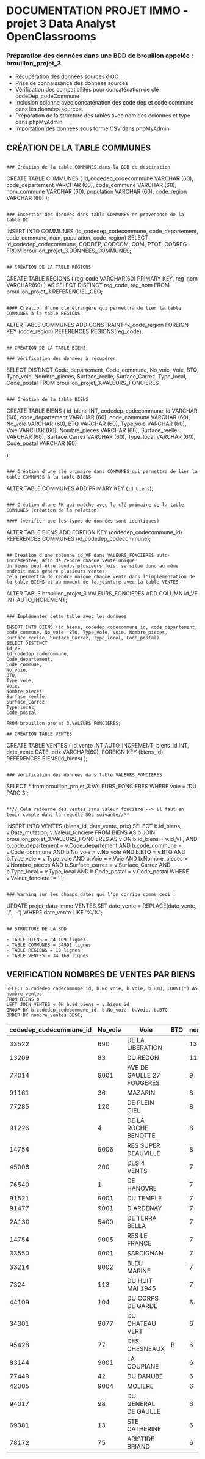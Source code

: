 # DOCUMENTATION PROJET IMMO - projet 3 Data Analyst OpenClassrooms

### Préparation des données dans une BDD de brouillon appelée : brouillon_projet_3

- Récupération des données sources d’OC
- Prise de connaissance des données sources
- Vérification des compatibilités pour concaténation de clé codeDep_codeCommune
- Inclusion colonne avec concaténation des code dep et code commune dans les données sources
- Préparation de la structure des tables avec nom des colonnes et type dans phpMyAdmin
- Importation des données sous forme CSV dans phpMyAdmin

## CRÉATION DE LA TABLE COMMUNES

```

### Création de la table COMMUNES dans la BDD de destination

```

CREATE TABLE COMMUNES (
id_codedep_codecommune VARCHAR (60),
code_departement VARCHAR (60),
code_commune VARCHAR (60),
nom_commune VARCHAR (60),
population VARCHAR (60),
code_region VARCHAR (60)
);

```

### Insertion des données dans table COMMUNES en provenance de la table DC

```

INSERT INTO COMMUNES (id_codedep_codecommune, code_departement, code_commune, nom, population, code_region)
SELECT id_codedep_codecommune, CODDEP, CODCOM, COM, PTOT, CODREG
FROM brouillon_projet_3.DONNEES_COMMUNES;

```

## CRÉATION DE LA TABLE RÉGIONS

```

CREATE TABLE REGIONS (
reg_code VARCHAR(60) PRIMARY KEY,
reg_nom VARCHAR(60)
) AS
SELECT DISTINCT reg_code, reg_nom
FROM brouillon_projet_3.REFERENCIEL_GEO;

```

#### Création d'une clé étrangère qui permettra de lier la table COMMUNES à la table REGIONS

```

ALTER TABLE COMMUNES
ADD CONSTRAINT fk_code_region
FOREIGN KEY (code_region)
REFERENCES REGIONS(reg_code);

```

## CRÉATION DE LA TABLE BIENS

### Vérification des données à récupérer

```

SELECT DISTINCT Code_departement, Code_commune, No_voie, Voie, BTQ, Type_voie, Nombre_pieces, Surface_reelle, Surface_Carrez, Type_local, Code_postal
FROM brouillon_projet_3.VALEURS_FONCIERES

```

### Création de la table BIENS

```

CREATE TABLE BIENS (
id_biens INT,
codedep_codecommune_id VARCHAR (60),
code_departement VARCHAR (60),
code_commune VARCHAR (60),
No_voie VARCHAR (60),
BTQ VARCHAR (60),
Type_voie VARCHAR (60),
Voie VARCHAR (60),
Nombre_pieces VARCHAR (60),
Surface_reelle VARCHAR (60),
Surface_Carrez VARCHAR (60),
Type_local VARCHAR (60),
Code_postal VARCHAR (60)

);

```

### Création d'une clé primaire dans COMMUNES qui permettra de lier la table COMMUNES à la table BIENS

```

ALTER TABLE COMMUNES
ADD PRIMARY KEY (`id_biens`);

```

### Création d'une FK qui matche avec la clé primaire de la table COMMUNES (création de la relation)

#### (vérifier que les types de données sont identiques)

```

ALTER TABLE BIENS
ADD FOREIGN KEY (codedep_codecommune_id) REFERENCES COMMUNES (id_codedep_codecommune);

```

## Création d'une colonne id_VF dans VALEURS_FONCIERES auto-incrémentée, afin de rendre chaque vente unique
Un biens peut être vendus plusieurs fois, se situe donc au même endroit mais génère plusieurs ventes
Cela permettra de rendre unique chaque vente dans l'implémentation de la table BIENS et au moment de la jointure avec la table VENTES

```

ALTER TABLE brouillon_projet_3.VALEURS_FONCIERES
ADD COLUMN id_VF INT AUTO_INCREMENT;

```

### Implémenter cette table avec les données

INSERT INTO BIENS (id_biens, codedep_codecommune_id, code_departement, code_commune, No_voie, BTQ, Type_voie, Voie, Nombre_pieces, Surface_reelle, Surface_Carrez, Type_local, Code_postal)
SELECT DISTINCT
id_VF,
id_codedep_codecommune,
Code_departement,
Code_commune,
No_voie,
BTQ,
Type_voie,
Voie,
Nombre_pieces,
Surface_reelle,
Surface_Carrez,
Type_local,
Code_postal

FROM brouillon_projet_3.VALEURS_FONCIERES;

## CRÉATION TABLE VENTES

```

CREATE TABLE VENTES (
id_vente INT AUTO_INCREMENT,
biens_id INT,
date_vente DATE,
prix VARCHAR(60),
FOREIGN KEY (biens_id) REFERENCES BIENS(id_biens)
);

```

### Vérification des données dans table VALEURS_FONCIERES

```

SELECT \* from brouillon_projet_3.VALEURS_FONCIERES
WHERE voie = 'DU PARC 3';

```

**// Cela retourne des ventes sans valeur fonciere --> il faut en tenir compte dans la requête SQL suivante//**

```

INSERT INTO VENTES (biens_id, date_vente, prix)
SELECT
b.id_biens,
v.Date_mutation,
v.Valeur_fonciere
FROM
BIENS AS b
JOIN
brouillon_projet_3.VALEURS_FONCIERES AS v
ON
b.id_biens = v.id_VF,
AND b.code_departement = v.Code_departement
AND b.code_commune = v.Code_commune
AND b.No_voie = v.No_voie
AND b.BTQ = v.BTQ
AND b.Type_voie = v.Type_voie
AND b.Voie = v.Voie
AND b.Nombre_pieces = v.Nombre_pieces
AND b.Surface_carrez = v.Surface_Carrez
AND b.Type_local = v.Type_local
AND b.Code_postal = v.Code_postal
WHERE
v.Valeur_fonciere != ' ';

```

### Warning sur les champs dates que l'on corrige comme ceci :

```

UPDATE projet_data_immo.VENTES
SET date_vente = REPLACE(date_vente, '/', '-')
WHERE date_vente LIKE '%/%';

```

## STRUCTURE DE LA BDD

- TABLE BIENS = 34 169 lignes
- TABLE COMMUNES = 34991 lignes
- TABLE REGIONS = 19 lignes
- TABLE VENTES = 34 169 lignes
```

## VERIFICATION NOMBRES DE VENTES PAR BIENS

```
SELECT b.codedep_codecommune_id, b.No_voie, b.Voie, b.BTQ, COUNT(*) AS nombre_ventes
FROM BIENS b
LEFT JOIN VENTES v ON b.id_biens = v.biens_id
GROUP BY b.codedep_codecommune_id, b.No_voie, b.Voie, b.BTQ
ORDER BY nombre_ventes DESC;
```

| codedep_codecommune_id | No_voie | Voie                      | BTQ | nombre_ventes |
| ---------------------- | ------- | ------------------------- | --- | ------------- |
| 33522                  | 690     | DE LA LIBERATION          |     | 13            |
| 13209                  | 83      | DU REDON                  |     | 11            |
| 77014                  | 9001    | AVE DE GAULLE 27 FOUGERES |     | 9             |
| 91161                  | 36      | MAZARIN                   |     | 8             |
| 77285                  | 120     | DE PLEIN CIEL             |     | 8             |
| 91226                  | 4       | DE LA ROCHE BENOTTE       |     | 8             |
| 14754                  | 9006    | RES SUPER DEAUVILLE       |     | 8             |
| 45006                  | 200     | DES 4 VENTS               |     | 7             |
| 76540                  | 1       | DE HANOVRE                |     | 7             |
| 91521                  | 9001    | DU TEMPLE                 |     | 7             |
| 91477                  | 9001    | D ARDENAY                 |     | 7             |
| 2A130                  | 5400    | DE TERRA BELLA            |     | 7             |
| 14754                  | 9005    | RES LE FRANCE             |     | 7             |
| 33550                  | 9001    | SARCIGNAN                 |     | 7             |
| 33214                  | 9002    | BLEU MARINE               |     | 7             |
| 7324                   | 113     | DU HUIT MAI 1945          |     | 7             |
| 44109                  | 104     | DU CORPS DE GARDE         |     | 6             |
| 34301                  | 9077    | DU CHATEAU VERT           |     | 6             |
| 95428                  | 77      | DES CHESNEAUX             | B   | 6             |
| 83144                  | 9001    | LA COUPIANE               |     | 6             |
| 77449                  | 42      | DU DANUBE                 |     | 6             |
| 42005                  | 9004    | MOLIERE                   |     | 6             |
| 94017                  | 98      | DU GENERAL DE GAULLE      |     | 6             |
| 69381                  | 13      | STE CATHERINE             |     | 6             |
| 78172                  | 75      | ARISTIDE BRIAND           |     | 6             |
